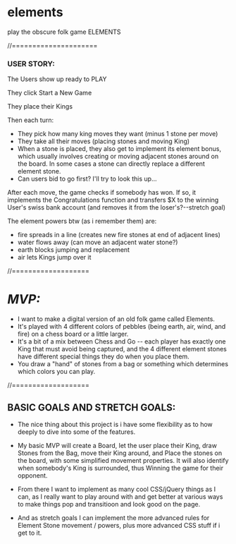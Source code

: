 # elements
play the obscure folk game ELEMENTS

//=====================

### USER STORY:

The Users show up ready to PLAY

They click Start a New Game

They place their Kings

Then each turn:
* They pick how many king moves they want (minus 1 stone per move)
* They take all their moves (placing stones and moving King)
* When a stone is placed, they also get to implement its element bonus, which usually involves creating or moving adjacent stones around on the board.  In some cases a stone can directly replace a different element stone.
* Can users bid to go first?  I'll try to look this up...

After each move, the game checks if somebody has won.
If so, it implements the Congratulations function and transfers $X to the winning User's swiss bank account (and removes it from the loser's?--stretch goal)

The element powers btw (as i remember them) are:
* fire spreads in a line (creates new fire stones at end of adjacent lines)
* water flows away (can move an adjacent water stone?)
* earth blocks jumping and replacement
* air lets Kings jump over it

//===================

# *MVP:*
* I want to make a digital version of an old folk game called Elements.
* It's played with 4 different colors of pebbles (being earth, air, wind, and fire) on a chess board or a little larger.
* It's a bit of a mix between Chess and Go -- each player has exactly one King that must avoid being captured, and the 4 different element stones have different special things they do when you place them.
* You draw a "hand" of stones from a bag or something which determines which colors you can play.

//===================

## **BASIC GOALS AND STRETCH GOALS:**
* The nice thing about this project is i have some flexibility as to how deeply to dive into some of the features.  

* My basic MVP will create a Board, let the user place their King, draw Stones from the Bag, move their King around, and Place the stones on the board, with some simplified movement properties.  It will also identify when somebody's King is surrounded, thus Winning the game for their opponent.

* From there I want to implement as many cool CSS/jQuery things as I can, as I really want to play around with and get better at various ways to make things pop and transitioon and look good on the page.

* And as stretch goals I can implement the more advanced rules for Element Stone movement / powers, plus more advanced CSS stuff if i get to it.



